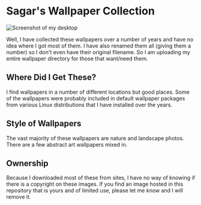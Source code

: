 # Sagar's Wallpaper Collection

![Screenshot of my desktop](https://gitlab.com/dwt1/dotfiles/raw/master/.screenshots/dotfiles10.png) 

Well, I have collected these wallpapers over a number of years and have no idea where I got most of them.  I have also renamed them all (giving them a number) so I don't even have their original filename.  So I am uploading my entire wallpaper directory for those that want/need them. 

## Where Did I Get These?

I find wallpapers in a number of different locations but good places. Some of the wallpapers were probably included in default wallpaper packages from various Linux distributions that I have installed over the years.

## Style of Wallpapers

The vast majority of these wallpapers are nature and landscape photos. There are a few abstract art wallpapers mixed in.

## Ownership

Because I downloaded most of these from sites, I have no way of knowing if there is a copyright on these images. If you find an image hosted in this repository that is yours and of limited use, please let me know and I will remove it.

